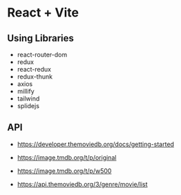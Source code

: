# React + Vite

## Using Libraries
- react-router-dom
- redux
- react-redux
- redux-thunk
- axios
- millify
- tailwind
- splidejs

## API
* https://developer.themoviedb.org/docs/getting-started
* https://image.tmdb.org/t/p/original
* https://image.tmdb.org/t/p/w500

* https://api.themoviedb.org/3/genre/movie/list
